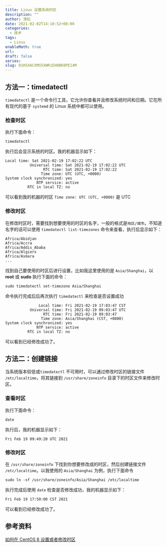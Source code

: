 ```yaml
---
title: Linux 设置系统时区
description: ""
author: 清松
date: 2021-02-02T14:10:52+08:00
categories:
  - 技术
tags:
  - Linux
enableMath: true
url: 
draft: false
series: 
slug: 01HSXACXMS5XWR1EH0BK8PE14M
---
```

## 方法一：timedatectl
`timedatectl` 是一个命令行工具，它允许你查看并且修改系统时间和日期。它在所有现代的基于 `systemd` 的 Linux 系统中都可以使用。

### 检查时区
执行下面命令：
``` shell
timedatectl
```
执行后会显示系统的时区。我的机器显示如下：
``` text
Local time: Sat 2021-02-19 17:02:22 UTC
           Universal time: Sat 2021-02-19 17:02:22 UTC
                 RTC time: Sat 2021-02-19 17:02:22
                Time zone: UTC (UTC, +0000)
System clock synchronized: yes
              NTP service: active
          RTC in local TZ: no
```
可以看到我的机器的时区 `Time zone: UTC (UTC, +0000)` 是 UTC

### 修改时区
在修改时区时，需要找到想要使用的时区的名字，一般的格式是`地区/城市`。不知道名字的话可以使用 `timedatectl list-timezones` 命令来查看，执行后显示如下：
``` shell
Africa/Abidjan
Africa/Accra
Africa/Addis_Ababa
Africa/Algiers
Africa/Asmara
...
```
找到自己要使用的时区后进行设置，比如我这里使用的是 `Asia/Shanghai`，以
**root** 或 **sudo** 执行下面的命令：
``` shell
sudo timedatectl set-timezone Asia/Shanghai
```
命令执行完成后后再次执行 `timedatectl` 来检查是否设置成功
``` shell
               Local time: Fri 2021-02-19 17:03:47 CST
           Universal time: Fri 2021-02-19 09:03:47 UTC
                 RTC time: Fri 2021-02-19 09:03:47
                Time zone: Asia/Shanghai (CST, +0800)
System clock synchronized: yes
              NTP service: active
          RTC in local TZ: no
```
可以看到已经修改成功了。

## 方法二：创建链接
当系统版本较低或`timedatectl` 不可用时，可以通过修改时区的链接文件 `/etc/localtime`，将其链接到 `/usr/share/zoneinfo` 目录下的时区文件来修改时区。

### 查看时区

执行下面命令：
``` shell
date
```
执行后，我的机器显示如下：
``` shell
Fri Feb 19 09:49:20 UTC 2021
```

### 修改时区
在 `/usr/share/zoneinfo` 下找到你想要修改成的时区，然后创建链接文件 `/etc/localtime`。以我使用的 `Asia/Shanghai` 为例，执行下面命令
``` shell
sudo ln -sf /usr/share/zoneinfo/Asia/Shanghai /etc/localtime
```
执行完成后使用 `date` 检查是否修改成功，我的机器显示如下：
``` shell
Fri Feb 19 17:50:00 CST 2021
```
可以看到已经修改成功了。

## 参考资料
[如何在 CentOS 8 设置或者修改时区](https://zhuanlan.zhihu.com/p/120861004)
